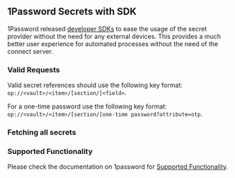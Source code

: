 ## 1Password Secrets with SDK

1Password released [developer SDKs](https://developer.1password.com/docs/sdks/) to ease the usage of the secret provider
without the need for any external devices. This provides a much better user experience for automated processes without
the need of the connect server.

### Valid Requests

Valid secret references should use the following key format: `op://<vault>/<item>/[section/]<field>`.

For a one-time password use the following key format: `op://<vault>/<item>/[section/]one-time password?attribute=otp`.

### Fetching all secrets

### Supported Functionality

Please check the documentation on 1password for [Supported Functionality](https://developer.1password.com/docs/sdks/functionality).

